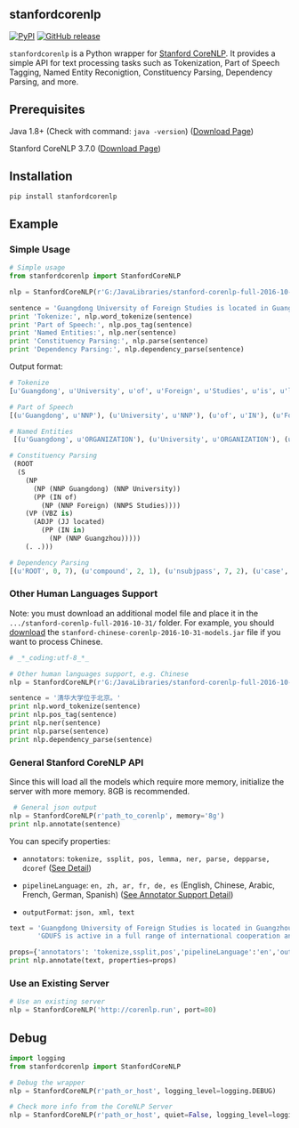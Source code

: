 ## stanfordcorenlp
[![PyPI](https://img.shields.io/pypi/v/stanfordcorenlp.svg)]()
[![GitHub release](https://img.shields.io/github/release/Lynten/stanford-corenlp.svg)]()

`stanfordcorenlp` is a Python wrapper for [Stanford CoreNLP](https://stanfordnlp.github.io/CoreNLP/). It provides a simple API for text processing tasks such as Tokenization, Part of Speech Tagging, Named Entity Reconigtion, Constituency Parsing, Dependency Parsing, and more.

## Prerequisites
Java 1.8+ (Check with command: `java -version`) ([Download Page](http://www.oracle.com/technetwork/cn/java/javase/downloads/jdk8-downloads-2133151-zhs.html))

Stanford CoreNLP 3.7.0 ([Download Page](https://stanfordnlp.github.io/CoreNLP/download.html))

## Installation

`pip install stanfordcorenlp`

## Example
### Simple Usage
```python
# Simple usage
from stanfordcorenlp import StanfordCoreNLP

nlp = StanfordCoreNLP(r'G:/JavaLibraries/stanford-corenlp-full-2016-10-31/')

sentence = 'Guangdong University of Foreign Studies is located in Guangzhou.'
print 'Tokenize:', nlp.word_tokenize(sentence)
print 'Part of Speech:', nlp.pos_tag(sentence)
print 'Named Entities:', nlp.ner(sentence)
print 'Constituency Parsing:', nlp.parse(sentence)
print 'Dependency Parsing:', nlp.dependency_parse(sentence)
```

Output format:
```python
# Tokenize
[u'Guangdong', u'University', u'of', u'Foreign', u'Studies', u'is', u'located', u'in', u'Guangzhou', u'.']

# Part of Speech
[(u'Guangdong', u'NNP'), (u'University', u'NNP'), (u'of', u'IN'), (u'Foreign', u'NNP'), (u'Studies', u'NNPS'), (u'is', u'VBZ'), (u'located', u'JJ'), (u'in', u'IN'), (u'Guangzhou', u'NNP'), (u'.', u'.')]

# Named Entities
 [(u'Guangdong', u'ORGANIZATION'), (u'University', u'ORGANIZATION'), (u'of', u'ORGANIZATION'), (u'Foreign', u'ORGANIZATION'), (u'Studies', u'ORGANIZATION'), (u'is', u'O'), (u'located', u'O'), (u'in', u'O'), (u'Guangzhou', u'LOCATION'), (u'.', u'O')]

# Constituency Parsing
 (ROOT
  (S
    (NP
      (NP (NNP Guangdong) (NNP University))
      (PP (IN of)
        (NP (NNP Foreign) (NNPS Studies))))
    (VP (VBZ is)
      (ADJP (JJ located)
        (PP (IN in)
          (NP (NNP Guangzhou)))))
    (. .)))

# Dependency Parsing
[(u'ROOT', 0, 7), (u'compound', 2, 1), (u'nsubjpass', 7, 2), (u'case', 5, 3), (u'compound', 5, 4), (u'nmod', 2, 5), (u'auxpass', 7, 6), (u'case', 9, 8), (u'nmod', 7, 9), (u'punct', 7, 10)]

```

### Other Human Languages Support
Note: you must download an additional model file and place it in the `.../stanford-corenlp-full-2016-10-31/` folder. For example, you should [download](http://nlp.stanford.edu/software/stanford-chinese-corenlp-2016-10-31-models.jar) the `stanford-chinese-corenlp-2016-10-31-models.jar` file if you want to process Chinese.
```python
# _*_coding:utf-8_*_

# Other human languages support, e.g. Chinese
nlp = StanfordCoreNLP(r'G:/JavaLibraries/stanford-corenlp-full-2016-10-31/', lang='zh')

sentence = '清华大学位于北京。'
print nlp.word_tokenize(sentence)
print nlp.pos_tag(sentence)
print nlp.ner(sentence)
print nlp.parse(sentence)
print nlp.dependency_parse(sentence)
```

### General Stanford CoreNLP API
Since this will load all the models which require more memory, initialize the server with more memory. 8GB is recommended.

```python
 # General json output
nlp = StanfordCoreNLP(r'path_to_corenlp', memory='8g')
print nlp.annotate(sentence)
```
You can specify properties:

- `annotators`: `tokenize, ssplit, pos, lemma, ner, parse, depparse, dcoref` ([See Detail](https://stanfordnlp.github.io/CoreNLP/annotators.html))

- `pipelineLanguage`: `en, zh, ar, fr, de, es` (English, Chinese, Arabic, French, German, Spanish) ([See Annotator Support Detail](https://stanfordnlp.github.io/CoreNLP/human-languages.html)) 

- `outputFormat`: `json, xml, text`
```python
text = 'Guangdong University of Foreign Studies is located in Guangzhou. ' \
       'GDUFS is active in a full range of international cooperation and exchanges in education. '

props={'annotators': 'tokenize,ssplit,pos','pipelineLanguage':'en','outputFormat':'xml'}
print nlp.annotate(text, properties=props)
```


### Use an Existing Server
```python
# Use an existing server
nlp = StanfordCoreNLP('http://corenlp.run', port=80)
```

## Debug
```python
import logging
from stanfordcorenlp import StanfordCoreNLP

# Debug the wrapper
nlp = StanfordCoreNLP(r'path_or_host', logging_level=logging.DEBUG)

# Check more info from the CoreNLP Server 
nlp = StanfordCoreNLP(r'path_or_host', quiet=False, logging_level=logging.DEBUG)
```